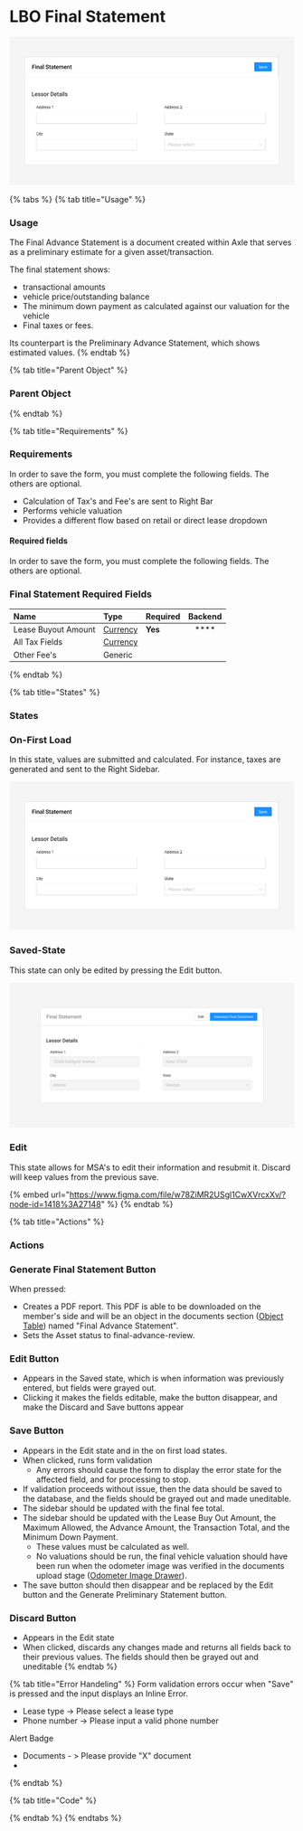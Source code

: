 # LBO Final Statement

![](../../../.gitbook/assets/final-statement-of-advance-onload.png)

{% tabs %}
{% tab title="Usage" %}
### **Usage**

The Final Advance Statement is a document created within Axle that serves as a preliminary estimate for a given asset/transaction. 

The final statement shows: 

* transactional amounts 
* vehicle price/outstanding balance
* The minimum down payment as calculated against our valuation for the vehicle
* Final taxes or fees. 

Its counterpart is the Preliminary Advance Statement, which shows estimated values.
{% endtab %}

{% tab title="Parent Object" %}
### Parent Object
{% endtab %}

{% tab title="Requirements" %}
### Requirements

In order to save the form, you must complete the following fields. The others are optional.

* Calculation of Tax's and Fee's are sent to Right Bar
* Performs vehicle valuation
* Provides a different flow based on retail or direct lease dropdown

#### Required fields

In order to save the form, you must complete the following fields. The others are optional.

### Final Statement Required Fields

| Name | Type | Required | Backend |
| :--- | :--- | :--- | :---: |
| Lease Buyout Amount | [Currency](../../../ingredients/input/currency-input.md) | **Yes** | \*\*\*\* |
| All Tax Fields  | [Currency](../../../ingredients/input/currency-input.md) |  |  |
| Other Fee's | Generic |  |  |
{% endtab %}

{% tab title="States" %}
### States

### On-First Load

In this state, values are submitted and calculated. For instance, taxes are generated and sent to the Right Sidebar.

![](../../../.gitbook/assets/final-statement-of-advance-onload%20%281%29.png)

### Saved-State

This state can only be edited by pressing the Edit button.

![](../../../.gitbook/assets/final-statement-saved.png)

### Edit

This state allows for MSA's to edit their information and resubmit it. Discard will keep values from the previous save.

{% embed url="https://www.figma.com/file/w78ZiMR2USgl1CwXVrcxXv/?node-id=1418%3A27148" %}
{% endtab %}

{% tab title="Actions" %}
### Actions

### Generate Final Statement Button

When pressed:

* Creates a PDF report. This PDF is able to be downloaded on the member's side and will be an object in the documents section \([Object Table](../../../ingredients/task-tables/object-table.md)\) named "Final Advance Statement". 
* Sets the Asset status to final-advance-review.

### Edit Button

* Appears in the Saved state, which is when information was previously entered, but fields were grayed out.
* Clicking it makes the fields editable, make the button disappear, and make the Discard and Save buttons appear

### Save Button

* Appears in the Edit state and in the on first load states.
* When clicked, runs form validation
  * Any errors should cause the form to display the error state for the affected field, and for processing to stop.
* If validation proceeds without issue, then the data should be saved to the database, and the fields should be grayed out and made uneditable.
* The sidebar should be updated with the final fee total.
* The sidebar should be updated with the Lease Buy Out Amount, the Maximum Allowed, the Advance Amount, the Transaction Total, and the Minimum Down Payment. 
  * These values must be calculated as well.
  * No valuations should be run, the final vehicle valuation should have been run when the odometer image was verified in the documents upload stage \([Odometer Image Drawer](../../drawer/drawer-odometer.md)\).
* The save button should then disappear and be replaced by the Edit button and the Generate Preliminary Statement button.

### Discard Button

* Appears in the Edit state
* When clicked, discards any changes made and returns all fields back to their previous values. The fields should then be grayed out and uneditable
{% endtab %}

{% tab title="Error Handeling" %}
Form validation errors occur when "Save" is pressed and the input displays an Inline Error. 

* Lease type -&gt; Please select a lease type
* Phone number -&gt; Please input a valid phone number

Alert Badge

* Documents - &gt; Please provide  "X" document
* 
{% endtab %}

{% tab title="Code" %}

{% endtab %}
{% endtabs %}




